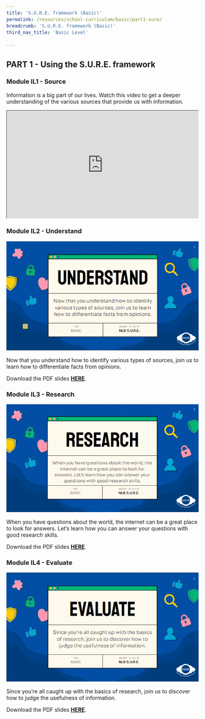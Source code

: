```yaml
---
title: 'S.U.R.E. framework (Basic)'
permalink: /resources/school-curriculum/basic/part1-sure/
breadcrumb: 'S.U.R.E. framework (Basic)'
third_nav_title: 'Basic Level'

---
```


## PART 1 - Using the S.U.R.E. framework



### Module IL1 - Source

Information is a big part of our lives. Watch this video to get a deeper understanding of the various sources that provide us with information.

<style>.embed-container { position: relative; padding-bottom: 56.25%; height: 0; overflow: hidden; max-width: 100%; } .embed-container iframe, .embed-container object, .embed-container embed { position: absolute; top: 0; left: 0; width: 100%; height: 100%; }</style><div class='embed-container'>
<iframe src="https://nlb.ap.panopto.com/Panopto/Pages/Embed.aspx?id=3086fabd-a88c-4abd-9a3b-aff7001b926d&autoplay=false&offerviewer=true&showtitle=true&showbrand=true&captions=false&interactivity=all" height="405" width="720" style="border: 1px solid #464646;" allowfullscreen allow="autoplay"></iframe></div> 



### Module IL2 - Understand

![](../images/curriculum-IL2-basic.PNG)

Now that you understand how to identify various types of sources, join us to learn how to differentiate facts from opinions.

Download the PDF slides **[HERE](https://go.gov.sg/sure-il2-basic-slides)**.



### Module IL3 - Research

![](../images/curriculum-IL3-basic.PNG)

When you have questions about the world, the internet can be a great place to look for answers. Let’s learn how you can answer your questions with good research skills.

Download the PDF slides **[HERE](https://go.gov.sg/sure-il3-basic-slides)**.



### Module IL4 - Evaluate

![](../images/curriculum-IL4-basic.PNG)

Since you’re all caught up with the basics of research, join us to discover how to judge the usefulness of information.

Download the PDF slides **[HERE](https://go.gov.sg/sure-il4-basic-slides)**.

